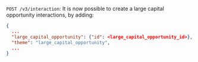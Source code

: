 `POST /v3/interaction`: It is now possible to create a large capital opportunity interactions, by adding:

  ```json
  {
    ...
    "large_capital_opportunity": {"id": <large_capital_opportunity_id>},
    "theme": "large_capital_opportunity",
    ...
  }
  ```
